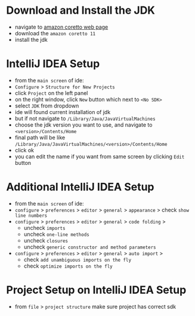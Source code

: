 # Download and Install the JDK
- navigate to [amazon coretto web page](https://aws.amazon.com/corretto/)
- download the `amazon coretto 11`
- install the jdk

# IntelliJ IDEA Setup
- from the `main screen` of ide:
- `Configure` > `Structure for New Projects`
- click `Project` on the left panel
- on the right window, click `New` button which next to `<No SDK>`
- select `JDK` from dropdown
- ide will found current installation of jdk
- but if not navigate to `/Library/Java/JavaVirtualMachines`
- choose the jdk version you want to use, and navigate to `<version>/Contents/Home`
- final path will be like `/Library/Java/JavaVirtualMachines/<version>/Contents/Home`
- click ok
- you can edit the name if you want from same screen by clicking `Edit` button

# Additional IntelliJ IDEA Setup
- from the `main screen` of ide:
- `configure` > `preferences` > `editor` > `general` > `appearance` > check `show line numbers`
- `configure` > `preferences` > `editor` > `general` > `code folding` >
  - uncheck `imports`
  - uncheck `one-line methods`
  - uncheck `closures`
  - uncheck `generic constructor and method parameters`
- `configure` > `preferences` > `editor` > `general` > `auto import` >
  - check `add unambiguous imports on the fly`
  - check `optimize imports on the fly`

# Project Setup on IntelliJ IDEA Setup
- from `file` > `project structure` make sure project has correct sdk